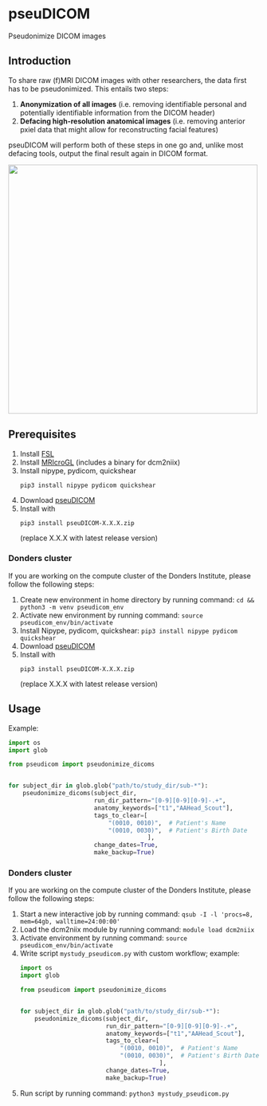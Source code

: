 # pseuDICOM
Pseudonimize DICOM images

## Introduction
To share raw (f)MRI DICOM images with other researchers, the data first has to be pseudonimized.
This entails two steps:

1. **Anonymization of all images** (i.e. removing identifiable personal and potentially identifiable information from the DICOM header)
2. **Defacing high-resolution anatomical images** (i.e. removing anterior pxiel data that might allow for reconstructing facial features)

pseuDICOM will perform both of these steps in one go and, unlike most defacing tools, output the final result again in DICOM format.

<img src="https://user-images.githubusercontent.com/2971539/116867429-73a9eb00-ac0d-11eb-9374-5a96ce25bbd4.png" height="500">

## Prerequisites
1. Install [FSL](https://fsl.fmrib.ox.ac.uk/fsl/fslwiki/)
2. Install [MRIcroGL](https://www.nitrc.org/projects/mricrogl/) (includes a binary for dcm2niix)
3. Install nipype, pydicom, quickshear
   ```
   pip3 install nipype pydicom quickshear
   ```
4. Download [pseuDICOM](https://github.com/can-lab/pseuDICOM/master.zip)
5. Install with
   ```
   pip3 install pseuDICOM-X.X.X.zip
   ```
   (replace X.X.X with latest release version)

### Donders cluster
If you are working on the compute cluster of the Donders Institute, please follow the following steps:
1. Create new environment in home directory by running command: `cd && python3 -m venv pseudicom_env`
2. Activate new environment by running command: `source pseudicom_env/bin/activate`
3. Install Nipype, pydicom, quickshear: `pip3 install nipype pydicom quickshear`
4. Download [pseuDICOM](https://github.com/can-lab/pseuDICOM/master.zip)
5. Install with
   ```
   pip3 install pseuDICOM-X.X.X.zip
   ```
   (replace X.X.X with latest release version)

## Usage
Example:
```python
import os
import glob

from pseudicom import pseudonimize_dicoms


for subject_dir in glob.glob("path/to/study_dir/sub-*"):
    pseudonimize_dicoms(subject_dir,
                        run_dir_pattern="[0-9][0-9][0-9]-.+",
                        anatomy_keywords=["t1","AAHead_Scout"],
                        tags_to_clear=[
                            "(0010, 0010)",  # Patient's Name
                            "(0010, 0030)",  # Patient's Birth Date
                                       ],
                        change_dates=True,
                        make_backup=True)
```

### Donders cluster
If you are working on the compute cluster of the Donders Institute, please follow the following steps:
1. Start a new interactive job by running command: `qsub -I -l 'procs=8, mem=64gb, walltime=24:00:00'`
2. Load the dcm2niix module by running command: `module load dcm2niix`
3. Activate environment by running command: `source pseudicom_env/bin/activate`
4. Write script `mystudy_pseudicom.py` with custom workflow; example:
    ```python
    import os
    import glob

    from pseudicom import pseudonimize_dicoms


    for subject_dir in glob.glob("path/to/study_dir/sub-*"):
        pseudonimize_dicoms(subject_dir,
                            run_dir_pattern="[0-9][0-9][0-9]-.+",
                            anatomy_keywords=["t1","AAHead_Scout"],
                            tags_to_clear=[
                                "(0010, 0010)",  # Patient's Name
                                "(0010, 0030)",  # Patient's Birth Date
                                           ],
                            change_dates=True,
                            make_backup=True)
    ```
6. Run script by running command: `python3 mystudy_pseudicom.py`
